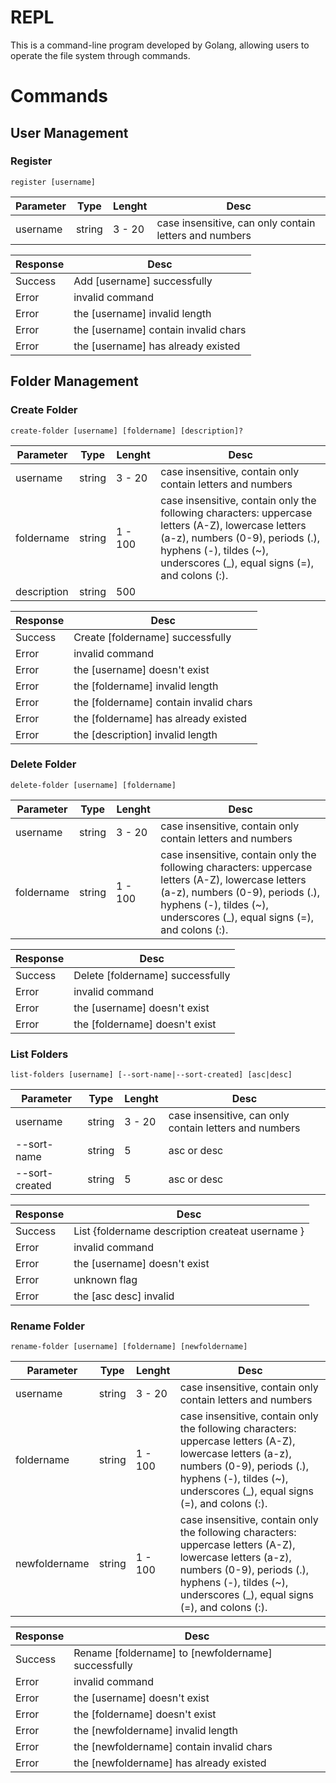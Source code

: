 # REPL

This is a command-line program developed by Golang, allowing users to operate the file system through commands.

# Commands

## User Management

### Register

`register [username]`

| Parameter | Type   | Lenght | Desc                                                   |
| --------- | ------ | ------ | ------------------------------------------------------ |
| username  | string | 3 - 20 | case insensitive, can only contain letters and numbers |

| Response | Desc                                 |
| -------- | ------------------------------------ |
| Success  | Add [username] successfully          |
| Error    | invalid command                      |
| Error    | the [username] invalid length        |
| Error    | the [username] contain invalid chars |
| Error    | the [username] has already existed   |

## Folder Management

### Create Folder

`create-folder [username] [foldername] [description]?`

| Parameter   | Type   | Lenght  | Desc                                                                                                                                                                                                               |
| ----------- | ------ | ------- | ------------------------------------------------------------------------------------------------------------------------------------------------------------------------------------------------------------------ |
| username    | string | 3 - 20  | case insensitive, contain only contain letters and numbers                                                                                                                                                         |
| foldername  | string | 1 - 100 | case insensitive, contain only the following characters: uppercase letters (A-Z), lowercase letters (a-z), numbers (0-9), periods (.), hyphens (-), tildes (~), underscores (\_), equal signs (=), and colons (:). |
| description | string | 500     |                                                                                                                                                                                                                    |

| Response | Desc                                   |
| -------- | -------------------------------------- |
| Success  | Create [foldername] successfully       |
| Error    | invalid command                        |
| Error    | the [username] doesn't exist           |
| Error    | the [foldername] invalid length        |
| Error    | the [foldername] contain invalid chars |
| Error    | the [foldername] has already existed   |
| Error    | the [description] invalid length       |

### Delete Folder

`delete-folder [username] [foldername]`

| Parameter  | Type   | Lenght  | Desc                                                                                                                                                                                                               |
| ---------- | ------ | ------- | ------------------------------------------------------------------------------------------------------------------------------------------------------------------------------------------------------------------ |
| username   | string | 3 - 20  | case insensitive, contain only contain letters and numbers                                                                                                                                                         |
| foldername | string | 1 - 100 | case insensitive, contain only the following characters: uppercase letters (A-Z), lowercase letters (a-z), numbers (0-9), periods (.), hyphens (-), tildes (~), underscores (\_), equal signs (=), and colons (:). |

| Response | Desc                             |
| -------- | -------------------------------- |
| Success  | Delete [foldername] successfully |
| Error    | invalid command                  |
| Error    | the [username] doesn't exist     |
| Error    | the [foldername] doesn't exist   |

### List Folders

`list-folders [username] [--sort-name|--sort-created] [asc|desc]`

| Parameter      | Type   | Lenght | Desc                                                   |
| -------------- | ------ | ------ | ------------------------------------------------------ |
| username       | string | 3 - 20 | case insensitive, can only contain letters and numbers |
| --sort-name    | string | 5      | asc or desc                                            |
| --sort-created | string | 5      | asc or desc                                            |

| Response | Desc                                             |
| -------- | ------------------------------------------------ |
| Success  | List {foldername description createat username } |
| Error    | invalid command                                  |
| Error    | the [username] doesn't exist                     |
| Error    | unknown flag                                     |
| Error    | the [asc desc] invalid                           |

### Rename Folder

`rename-folder [username] [foldername] [newfoldername]`

| Parameter     | Type   | Lenght  | Desc                                                                                                                                                                                                               |
| ------------- | ------ | ------- | ------------------------------------------------------------------------------------------------------------------------------------------------------------------------------------------------------------------ |
| username      | string | 3 - 20  | case insensitive, contain only contain letters and numbers                                                                                                                                                         |
| foldername    | string | 1 - 100 | case insensitive, contain only the following characters: uppercase letters (A-Z), lowercase letters (a-z), numbers (0-9), periods (.), hyphens (-), tildes (~), underscores (\_), equal signs (=), and colons (:). |
| newfoldername | string | 1 - 100 | case insensitive, contain only the following characters: uppercase letters (A-Z), lowercase letters (a-z), numbers (0-9), periods (.), hyphens (-), tildes (~), underscores (\_), equal signs (=), and colons (:). |

| Response | Desc                                                |
| -------- | --------------------------------------------------- |
| Success  | Rename [foldername] to [newfoldername] successfully |
| Error    | invalid command                                     |
| Error    | the [username] doesn't exist                        |
| Error    | the [foldername] doesn't exist                      |
| Error    | the [newfoldername] invalid length                  |
| Error    | the [newfoldername] contain invalid chars           |
| Error    | the [newfoldername] has already existed             |
